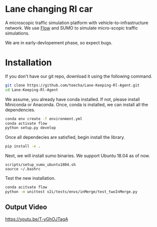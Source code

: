 # Lane changing Rl car

A microscopic traffic simulation platform with vehicle-to-infrastructure network. We use [Flow](https://github.com/flow-project/flow) and SUMO to simulate micro-scopic traffic simulations.

We are in early-devlopement phase, so expect bugs.

# Installation

If you don't have our git repo, download it using the following command.
```bash
git clone https://github.com/teecha/Lane-Keeping-Rl-Agent.git
cd Lane-Keeping-Rl-Agent
```


We assume, you already have conda installed. If not, please install Miniconda or Anaconda. Once, conda is installed, we can install all the dependencies.

```bash
conda env create -f environment.yml
conda activate flow
python setup.py develop
```

Once all dependecies are satisfied, begin install the library.
```bash
pip install -e .
```

Next, we will install sumo binaries. We support Ubuntu 18.04 as of now.

```
scripts/setup_sumo_ubuntu1804.sh
source ~/.bashrc
```

Test the new installation.
```bash
conda acitvate flow
python -m unittest v2i/tests/envs/inMerge/test_twoInMerge.py
```

## Output Video

https://youtu.be/T-yGhOJTagA
